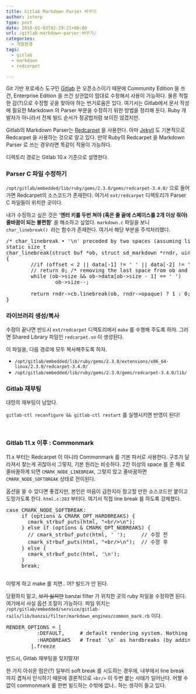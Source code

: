 ```yaml
---
title: Gitlab Markdown Parser 바꾸기
author: interp
type: post
date: 2018-01-03T02:29:21+00:00
url: /gitlab-markdown-parser-바꾸기/
categories:
  - 개발환경
tags:
  - gitlab
  - markdown
  - redcarpet

---
```

Git 기반 프로세스 도구인 [Gitlab][1] 은 오픈소스이기 때문에 Community Edition 을 쓰건, Enterprise Edition 을 쓰건 상관없이 맘대로 수정해서 사용이 가능하다. 물론 적절한 감(?)으로 수정할 곳을 찾아야 하는 번거로움은 있다. 여기서는 Gitlab에서 문서 작성에 필요한 Markdown 의 Parser 부분을 수정하기 위한 방법을 정리해 둔다. Ruby 개발자가 아니라서 전체 빌드 순서가 정공법처럼 보이진 않겠지만.

Gitlab의 Markdown Parser는 [Redcarpet][2] 을 사용한다. 아마 [Jekyll][3] 도 기본적으로 Redcarpet 을 사용하는 것으로 알고 있다. 만약 Ruby의 Redcarpet 을 Markdown Parser 로 쓰는 경우라면 똑같이 적용이 가능하다.

디렉토리 경로는 Gitlab 10.x 기준으로 설명한다.

### Parser C 파일 수정하기

`/opt/gitlab/embedded/lib/ruby/gems/2.3.0/gems/redcarpet-3.4.0/` 으로 들어가면 Redcarpet의 소스코드가 존재한다. 여기서 `ext/redcarpet` 디렉토리가 Parser C 파일들이 위치한 곳이다.

내가 수정하고 싶은 것은 '**엔터 키를 두번 쳐야 (혹은 줄 끝에 스페이스를 2개 이상 줘야) 줄바꿈이 되는 불편함**' 을 해소하고 싶었다. `markdown.c` 파일을 보니 `char_linebreak()`  라는 함수가 존재한다. 여기서 해당 부분을 주석처리했다.

<pre class="brush: cpp; title: ; notranslate" title="">/* char_linebreak • '\n' preceded by two spaces (assuming linebreak != 0) */
static size_t
char_linebreak(struct buf *ob, struct sd_markdown *rndr, uint8_t *data, size_t offset, size_t size)
{
        //if (offset &lt; 2 || data[-1] != ' ' || data[-2] != ' ') 
        // return 0; /* removing the last space from ob and rendering */ 
        while (ob-&gt;size && ob-&gt;data[ob-&gt;size - 1] == ' ')
                ob-&gt;size--;

        return rndr-&gt;cb.linebreak(ob, rndr-&gt;opaque) ? 1 : 0;
}
</pre>

### 라이브러리 생성/복사

수정이 끝나면 반드시 `ext/redcarpet` 디렉토리에서 `make` 를 수행해 주도록 하자. 그러면 Shared Library 파일인 `redcarpet.so` 이 생성된다.

이 파일을, 다음 경로에 모두 복사해주도록 하자.

  * `/opt/gitlab/embedded/lib/ruby/gems/2.3.0/extensions/x86_64-linux/2.3.0/redcarpet-3.4.0/`
  * `/opt/gitlab/embedded/lib/ruby/gems/2.3.0/gems/redcarpet-3.4.0/lib/`

### Gitlab 재부팅

대망의 재부팅이 남았다.
  
`gitlab-ctl reconfigure && gitlab-ctl restart` 를 실행시키면 반영이 된다!

&nbsp;

### Gitlab 11.x 이후 : Commonmark

11.x 부터는 Redcarpet 이 아니라 Commonmark 를 기본 파서로 사용한다. 구조가 달라져서 찾는게 귀찮아서 그렇지, 기본 원리는 비슷하다. 2칸 이상의 space 를 준 채로 줄바꿈하게 되면 `CMARK_NODE_LINEBREAK`, 그렇지 않고 줄바꿈하면 `CMARK_NODE_SOFTBREAK` 상태로 전이된다.

옵션을 쓸 수 있다면 좋겠지만, 본인은 마음이 급한지라 참고할 만한 소스코드만 붙이고 도망가도록 한다. `html.c:283` 부터다. 여기서 직접 line break 를 하도록 강제했다.

<pre class="brush: cpp; title: ; notranslate" title="">case CMARK_NODE_SOFTBREAK:
     if (options &amp; CMARK_OPT_HARDBREAKS) {
       cmark_strbuf_puts(html, "&lt;br/&gt;\n");
     } else if (options &amp; CMARK_OPT_NOBREAKS) {
       // cmark_strbuf_putc(html, ' ');     // 수정 전
       cmark_strbuf_puts(html, "&lt;br/&gt;\n");  // 수정 후
     } else {
       cmark_strbuf_putc(html, '\n');
     }
     break;

</pre>

이렇게 하고 make 를 치면.. 어? 빌드가 안 된다.

당황하지 말고, <del>보기 싫지만</del> banzai filter 가 위치한 곳의 ruby 파일을 수정하면 된다. 여기에서 사실 옵션 조절이 가능하다. 파일 위치는 `/opt/gitlab/embedded/service/gitlab-rails/lib/banzai/filter/markdown_engines/common_mark.rb` 이다.

<pre class="brush: ruby; title: ; notranslate" title="">RENDER_OPTIONS = [
          :DEFAULT,     # default rendering system. Nothing special.
          :HARDBREAKS   # Treat `\n` as hardbreaks (by adding `&lt;br/&gt;`).            # 이걸 추가한다.
        ].freeze
</pre>

반드시, Gitlab 재부팅을 잊지말자!

한 가지 아쉬운 점은(?) 일부러 soft break 를 시도하는 경우에, 내부에서 line break 까지 겹쳐서 인식하기 때문에 결론적으로 `<br/>` 이 두번 붙는 사태가 일어난다. 어쩔 수 없이 commonmark 를 한번 빌드하는 수밖에 없나.. 하는 생각이 들고 있다.

 [1]: https://about.gitlab.com/
 [2]: https://github.com/vmg/redcarpet
 [3]: https://jekyllrb-ko.github.io/
